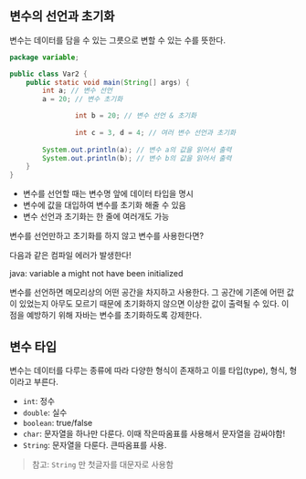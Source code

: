 ## 변수의 선언과 초기화

변수는 데이터를 담을 수 있는 그릇으로 변할 수 있는 수를 뜻한다.

```java
package variable;

public class Var2 {
    public static void main(String[] args) {
        int a; // 변수 선언
        a = 20; // 변수 초기화

				int b = 20; // 변수 선언 & 초기화
				
				int c = 3, d = 4; // 여러 변수 선언과 초기화
				
        System.out.println(a); // 변수 a의 값을 읽어서 출력
        System.out.println(b); // 변수 b의 값을 읽어서 출력
    }
}
```

- 변수를 선언할 때는 변수명 앞에 데이터 타입을 명시
- 변수에 값을 대입하여 변수를 초기화 해줄 수 있음
- 변수 선언과 초기화는 한 줄에 여러개도 가능

변수를 선언만하고 초기화를 하지 않고 변수를 사용한다면?

다음과 같은 컴파일 에러가 발생한다!

<aside>
java: variable a might not have been initialized

</aside>

변수를 선언하면 메모리상의 어떤 공간을 차지하고 사용한다. 그 공간에 기존에 어떤 값이 있었는지 아무도 모르기 때문에 초기화하지 않으면 이상한 값이 출력될 수 있다. 이 점을 예방하기 위해 자바는 변수를 초기화하도록 강제한다.

## 변수 타입

변수는 데이터를 다루는 종류에 따라 다양한 형식이 존재하고 이를 타입(type), 형식, 형이라고 부른다.

- `int`: 정수
- `double`: 실수
- `boolean`: true/false
- `char`: 문자열을 하나만 다룬다. 이때 작은따옴표를 사용해서 문자열을 감싸야함!
- `String`: 문자열을 다룬다. 큰따옴표를 사용.

> 참고: `String` 만 첫글자를 대문자로 사용함
>
